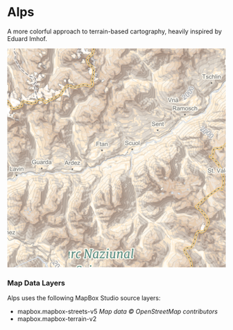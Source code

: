 # Alps

A more colorful approach to terrain-based cartography, heavily inspired by Eduard Imhof.

![thumbnail](./.thumb.png)

### Map Data Layers

Alps uses the following MapBox Studio source layers:

* mapbox.mapbox-streets-v5 *Map data © OpenStreetMap contributors*
* mapbox.mapbox-terrain-v2
